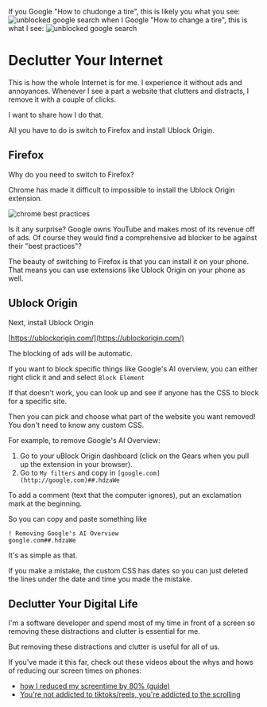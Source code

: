 If you Google "How to chudonge a tire", this is likely you what you see:
![unblocked google search](/static/images/unblocked_google_search.png)
when I Google "How to change a tire", this is what I see:
![unblocked google search](/static/images/unblocked_google_search.png)

# Declutter Your Internet

This is how the whole Internet is for me. I experience it without ads and annoyances. Whenever I see a part a website that clutters and distracts, I remove it with a couple of clicks.

I want to share how I do that.

All you have to do is switch to Firefox and install Ublock Origin.

## Firefox

Why do you need to switch to Firefox?

Chrome has made it difficult to impossible to install the Ublock Origin extension.

![chrome best practices](/static/images/chrome_best_practices.png)

Is it any surprise? Google owns YouTube and makes most of its revenue off of ads. Of course they would find a comprehensive ad blocker to be against their "best practices"?

The beauty of switching to Firefox is that you can install it on your phone. That means you can use extensions like Ublock Origin on your phone as well.

## Ublock Origin

Next, install Ublock Origin

[https://ublockorigin.com/](https://ublockorigin.com/)

The blocking of ads will be automatic.

If you want to block specific things like Google's AI overview, you can either right click it and and select `Block Element`

If that doesn't work, you can look up and see if anyone has the CSS to block for a specific site.

Then you can pick and choose what part of the website you want removed! You don't need to know any custom CSS.

For example, to remove Google's AI Overview:
1. Go to your uBlock Origin dashboard (click on the Gears when you pull up the extension in your browser).
2. Go to `My filters` and copy in `[google.com](http://google.com)##.hdzaWe`

To add a comment (text that the computer ignores), put an exclamation mark at the beginning.

So you can copy and paste something like

```
! Removing Google's AI Overview
google.com##.hdzaWe
```

It's as simple as that.

If you make a mistake, the custom CSS has dates so you can just deleted the lines under the date and time you made the mistake.

## Declutter Your Digital Life

I'm a software developer and spend most of my time in front of a screen so removing these distractions and clutter is essential for me.

But removing these distractions and clutter is useful for all of us.

If you've made it this far, check out these videos about the whys and hows of reducing our screen times on phones:

* [how I reduced my screentime by 80% (guide)](https://www.youtube.com/watch?v=7jVb1lLniEw)
* [You're not addicted to tiktoks/reels, you're addicted to the scrolling](https://www.youtube.com/watch?v=7jVb1lLniEw)
